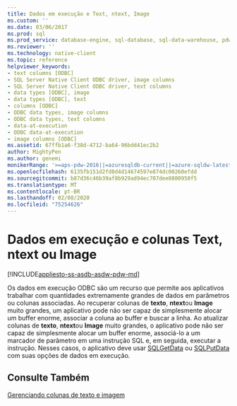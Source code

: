 ```yaml
---
title: Dados em execução e Text, ntext, Image
ms.custom: ''
ms.date: 03/06/2017
ms.prod: sql
ms.prod_service: database-engine, sql-database, sql-data-warehouse, pdw
ms.reviewer: ''
ms.technology: native-client
ms.topic: reference
helpviewer_keywords:
- text columns [ODBC]
- SQL Server Native Client ODBC driver, image columns
- SQL Server Native Client ODBC driver, text columns
- data types [ODBC], image
- data types [ODBC], text
- columns [ODBC]
- ODBC data types, image columns
- ODBC data types, text columns
- data-at-execution
- ODBC data-at-execution
- image columns [ODBC]
ms.assetid: 67ffb1a6-f38d-4712-ba64-96bdd41ec2b2
author: MightyPen
ms.author: genemi
monikerRange: '>=aps-pdw-2016||=azuresqldb-current||=azure-sqldw-latest||>=sql-server-2016||=sqlallproducts-allversions||>=sql-server-linux-2017||=azuresqldb-mi-current'
ms.openlocfilehash: 6135fb151d2fd0d4d14674597e874dc00260efdd
ms.sourcegitcommit: b87d36c46b39af8b929ad94ec707dee8800950f5
ms.translationtype: MT
ms.contentlocale: pt-BR
ms.lasthandoff: 02/08/2020
ms.locfileid: "75254626"
---
```

# <a name="data-at-execution-and-text-ntext-or-image-columns"></a>Dados em execução e colunas Text, ntext ou Image
[!INCLUDE[appliesto-ss-asdb-asdw-pdw-md](../../includes/appliesto-ss-asdb-asdw-pdw-md.md)]

  Os dados em execução ODBC são um recurso que permite aos aplicativos trabalhar com quantidades extremamente grandes de dados em parâmetros ou colunas associadas. Ao recuperar colunas de **texto**, **ntext**ou **Image** muito grandes, um aplicativo pode não ser capaz de simplesmente alocar um buffer enorme, associar a coluna ao buffer e buscar a linha. Ao atualizar colunas de **texto**, **ntext**ou **Image** muito grandes, o aplicativo pode não ser capaz de simplesmente alocar um buffer enorme, associá-lo a um marcador de parâmetro em uma instrução SQL e, em seguida, executar a instrução. Nesses casos, o aplicativo deve usar [SQLGetData](../../relational-databases/native-client-odbc-api/sqlgetdata.md) ou [SQLPutData](../../relational-databases/native-client-odbc-api/sqlputdata.md) com suas opções de dados em execução.  
  
## <a name="see-also"></a>Consulte Também  
 [Gerenciando colunas de texto e imagem](../../relational-databases/native-client-odbc-text-image-columns/managing-text-and-image-columns.md)  
  
  
